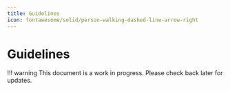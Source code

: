 ```yaml
---
title: Guidelines
icon: fontawesome/solid/person-walking-dashed-line-arrow-right
---
```

# Guidelines

!!! warning
    This document is a work in progress. Please check back later for updates.